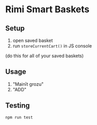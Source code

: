 # Rimi Smart Baskets

## Setup
1. open saved basket
2. run `storeCurrentCart()` in JS console

(do this for all of your saved baskets)

## Usage
1. "Mainīt grozu"
2. "ADD"

## Testing
`npm run test`